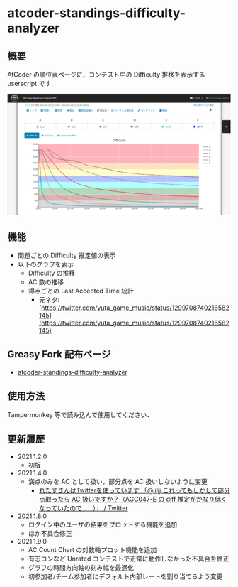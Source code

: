atcoder-standings-difficulty-analyzer
=====

## 概要

AtCoder の順位表ページに，コンテスト中の Difficulty 推移を表示する userscript です．

![Difficulty Chart Image](images/20210102-00.png "Difficulty Chart")

## 機能

- 問題ごとの Difficulty 推定値の表示
- 以下のグラフを表示
  - Difficulty の推移
  - AC 数の推移
  - 得点ごとの Last Accepted Time 統計
    - 元ネタ: [https://twitter.com/yuta_game_music/status/1299708740216582145](https://twitter.com/yuta_game_music/status/1299708740216582145)

## Greasy Fork 配布ページ

- [atcoder\-standings\-difficulty\-analyzer](https://greasyfork.org/ja/scripts/419541-atcoder-standings-difficulty-analyzer)

## 使用方法

Tampermonkey 等で読み込んで使用してください．

## 更新履歴

- 2021.1.2.0
  - 初版
- 2021.1.4.0
  - 満点のみを AC として扱い，部分点を AC 扱いしないように変更
    - [れたすさんはTwitterを使っています 「@iiljj これってもしかして部分点取ったら AC 扱いですか？（AGC047\-E の diff 推定がかなり低くなっていたので……）」 / Twitter](https://twitter.com/fairly_lettuce/status/1346012242555281409)
- 2021.1.8.0
  - ログイン中のユーザの結果をプロットする機能を追加
  - ほか不具合修正
- 2021.1.9.0
  - AC Count Chart の対数軸プロット機能を追加
  - 有志コンなど Unrated コンテストで正常に動作しなかった不具合を修正
  - グラフの時間方向軸の刻み幅を最適化
  - 初参加者/チーム参加者にデフォルト内部レートを割り当てるよう変更
